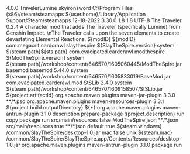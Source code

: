 <project xmlns="http://maven.apache.org/POM/4.0.0" xmlns:xsi="http://www.w3.org/2001/XMLSchema-instance" xsi:schemaLocation="http://maven.apache.org/POM/4.0.0 http://maven.apache.org/xsd/maven-4.0.0.xsd">
<modelVersion>4.0.0</modelVersion>
<properties>
<modID>TravelerLumine</modID>
<author>skyironsword</author>
<!--  Change the path for your system to match your Steam installation.  -->
<steam.windows>C:/Program Files (x86)/steam/steamapps</steam.windows>
<steam.mac>${user.home}/Library/Application Support/Steam/steamapps</steam.mac>
<!--  These don't have to be up to date, it's just nice if they are.  -->
<SlayTheSpire.version>12-18-2022</SlayTheSpire.version>
<ModTheSpire.version>3.30.0</ModTheSpire.version>
<maven.compiler.source>1.8</maven.compiler.source>
<maven.compiler.target>1.8</maven.compiler.target>
<project.build.sourceEncoding>UTF-8</project.build.sourceEncoding>
</properties>
<!--  This information will be displayed in ModTheSpire, the modded launcher.  -->
<name>The Traveler</name>
<version>0.2.4</version>
<!--  Avoid using \ in this description, as they can cause the description to fail to load.  -->
<!--  If you really want to use them, you'll need to "escape" them by putting another one in front, like \\  -->
<description>A character mod that adds The Traveler (specifically Lumine) from Genshin Impact. \nThe Traveler calls upon the seven elements to create devastating Elemental Reactions.</description>
<!-- You shouldn't need to change anything below this point, but feel free to look at it. -->
<!-- You'll get a warning regarding these when you package your mod, but don't worry, it's just set up like this for convenience. -->
<!-- Technically these should be changed individually, but this allows you to just set it in one place. -->
<!-- Absolutely a no-go for larger projects, but for a personal mod it's fine. -->
<groupId>${modID}</groupId>
<artifactId>${modID}</artifactId>
<dependencies>
<dependency>
<groupId>com.megacrit.cardcrawl</groupId>
<artifactId>slaythespire</artifactId>
<version>${SlayTheSpire.version}</version>
<scope>system</scope>
<systemPath>${steam.path}${sts.path}</systemPath>
</dependency>
<dependency>
<groupId>com.evacipated.cardcrawl</groupId>
<artifactId>modthespire</artifactId>
<version>${ModTheSpire.version}</version>
<scope>system</scope>
<systemPath>${steam.path}/workshop/content/646570/1605060445/ModTheSpire.jar</systemPath>
</dependency>
<dependency>
<groupId>basemod</groupId>
<artifactId>basemod</artifactId>
<!-- Don't worry about these version numbers, they're only used for display
                in the left sidebar under External Libraries and don't need to be accurate. -->
<version>5.44.0</version>
<scope>system</scope>
<systemPath>${steam.path}/workshop/content/646570/1605833019/BaseMod.jar</systemPath>
</dependency>
<dependency>
<groupId>com.evacipated.cardcrawl.mod</groupId>
<artifactId>StSLib</artifactId>
<version>2.4.0</version>
<scope>system</scope>
<systemPath>${steam.path}/workshop/content/646570/1609158507/StSLib.jar</systemPath>
</dependency>
</dependencies>
<!--  This is how your code is packaged into the jar file -->
<build>
<finalName>${project.artifactId}</finalName>
<plugins>
<plugin>
<groupId>org.apache.maven.plugins</groupId>
<artifactId>maven-jar-plugin</artifactId>
<version>3.3.0</version>
<configuration>
<excludes>
<exclude>**/*.psd</exclude>
</excludes>
</configuration>
</plugin>
<plugin>
<groupId>org.apache.maven.plugins</groupId>
<artifactId>maven-resources-plugin</artifactId>
<version>3.3.1</version>
<configuration>
<outputDirectory>${project.build.outputDirectory}</outputDirectory>
<delimiters>
<delimiter>${*}</delimiter>
</delimiters>
</configuration>
</plugin>
<plugin>
<groupId>org.apache.maven.plugins</groupId>
<artifactId>maven-antrun-plugin</artifactId>
<version>3.1.0</version>
<executions>
<execution>
<id>description</id>
<phase>prepare-package</phase>
<configuration>
<target>
<property name="tempDescription" value="${project.description}"/>
<loadresource property="filteredDescription">
<propertyresource name="tempDescription"/>
<filterchain>
<tokenfilter>
<filetokenizer/>
<replaceregex pattern="(\s*\n\s*)" replace="\\\\n" flags="g"/>
<replaceregex pattern="((\\\\)*)(\\?")" replace="\1\\\\"" flags="g"/>
</tokenfilter>
</filterchain>
</loadresource>
<!-- suppress UnresolvedMavenProperty  -->
<replace file="target/classes/ModTheSpire.json" value="${filteredDescription}">
<replacetoken>!(project.description)</replacetoken>
</replace>
</target>
</configuration>
<goals>
<goal>run</goal>
</goals>
</execution>
<execution>
<id>copy</id>
<phase>package</phase>
<configuration>
<target>
<!-- This puts a copy of your mod's jar file into the SlayTheSpire mods folder so it will be loaded. -->
<!-- On mac, it will be copied to another location. See further below. -->
<copy file="target/${project.artifactId}.jar" tofile="${steam.path}/common/SlayTheSpire/mods/${project.artifactId}.jar"/>
</target>
</configuration>
<goals>
<goal>run</goal>
</goals>
</execution>
</executions>
</plugin>
</plugins>
<resources>
<resource>
<directory>src/main/resources</directory>
<filtering>false</filtering>
<excludes>
<!--  These files won't not be filtered.  -->
<exclude>ModTheSpire.json</exclude>
<exclude>**/*.json</exclude>
</excludes>
</resource>
<resource>
<directory>src/main/resources</directory>
<filtering>true</filtering>
<includes>
<!--  These files will be filtered.  -->
<include>**/*.json</include>
</includes>
</resource>
<!--  Filtering replaces certain text like ${modID} with the corresponding value from this file.  -->
</resources>
</build>
<profiles>
<profile>
<id>default</id>
<activation>
<activeByDefault>true</activeByDefault>
</activation>
<properties>
<steam.path>${steam.windows}</steam.path>
<sts.path>/common/SlayTheSpire/desktop-1.0.jar</sts.path>
</properties>
</profile>
<profile>
<id>mac</id>
<activation>
<activeByDefault>false</activeByDefault>
<os>
<family>unix</family>
</os>
</activation>
<properties>
<steam.path>${steam.mac}</steam.path>
<sts.path>/common/SlayTheSpire/SlayTheSpire.app/Contents/Resources/desktop-1.0.jar</sts.path>
</properties>
<build>
<plugins>
<plugin>
<groupId>org.apache.maven.plugins</groupId>
<artifactId>maven-antrun-plugin</artifactId>
<version>3.1.0</version>
<executions>
<execution>
<phase>package</phase>
<configuration>
<target>
<!--  This moves your mod into a common folder where all mods you make can go.  -->
<copy file="target/${project.artifactId}.jar" tofile="${steam.path}/common/SlayTheSpire/SlayTheSpire.app/Contents/Resources/mods/${project.artifactId}.jar"/>
</target>
</configuration>
<goals>
<goal>run</goal>
</goals>
</execution>
</executions>
</plugin>
</plugins>
</build>
</profile>
</profiles>
</project>
